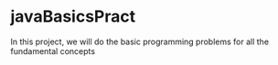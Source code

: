 # javaBasicsPract
In this project, we will do the basic programming problems for all the fundamental concepts
